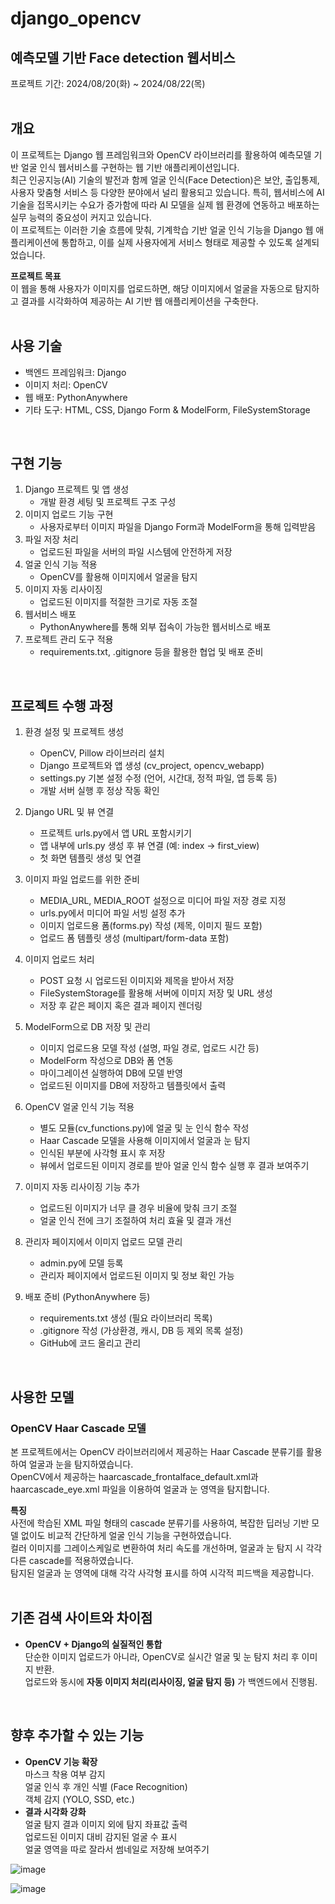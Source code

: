 # django_opencv
## 예측모델 기반 Face detection 웹서비스
프로젝트 기간: 2024/08/20(화) ~ 2024/08/22(목)  
<br/>

## 개요
이 프로젝트는 Django 웹 프레임워크와 OpenCV 라이브러리를 활용하여 예측모델 기반 얼굴 인식 웹서비스를 구현하는 웹 기반 애플리케이션입니다.  
최근 인공지능(AI) 기술의 발전과 함께 얼굴 인식(Face Detection)은 보안, 출입통제, 사용자 맞춤형 서비스 등 다양한 분야에서 널리 활용되고 있습니다. 특히, 웹서비스에 AI 기술을 접목시키는 수요가 증가함에 따라 AI 모델을 실제 웹 환경에 연동하고 배포하는 실무 능력의 중요성이 커지고 있습니다.  
이 프로젝트는 이러한 기술 흐름에 맞춰, 기계학습 기반 얼굴 인식 기능을 Django 웹 애플리케이션에 통합하고, 이를 실제 사용자에게 서비스 형태로 제공할 수 있도록 설계되었습니다.

**프로젝트 목표**  
이 웹을 통해 사용자가 이미지를 업로드하면, 해당 이미지에서 얼굴을 자동으로 탐지하고 결과를 시각화하여 제공하는 AI 기반 웹 애플리케이션을 구축한다.  
<br/>

## 사용 기술
- 백엔드 프레임워크: Django
- 이미지 처리: OpenCV
- 웹 배포: PythonAnywhere
- 기타 도구: HTML, CSS, Django Form & ModelForm, FileSystemStorage
<br/>

## 구현 기능
1. Django 프로젝트 및 앱 생성
    - 개발 환경 세팅 및 프로젝트 구조 구성
2. 이미지 업로드 기능 구현
    - 사용자로부터 이미지 파일을 Django Form과 ModelForm을 통해 입력받음
3. 파일 저장 처리
    - 업로드된 파일을 서버의 파일 시스템에 안전하게 저장
4. 얼굴 인식 기능 적용
    - OpenCV를 활용해 이미지에서 얼굴을 탐지
5. 이미지 자동 리사이징
    - 업로드된 이미지를 적절한 크기로 자동 조절
6. 웹서비스 배포
    - PythonAnywhere를 통해 외부 접속이 가능한 웹서비스로 배포
7. 프로젝트 관리 도구 적용
    - requirements.txt, .gitignore 등을 활용한 협업 및 배포 준비
<br/>

## 프로젝트 수행 과정
1. 환경 설정 및 프로젝트 생성
    - OpenCV, Pillow 라이브러리 설치
    - Django 프로젝트와 앱 생성 (cv_project, opencv_webapp)
    - settings.py 기본 설정 수정 (언어, 시간대, 정적 파일, 앱 등록 등)
    - 개발 서버 실행 후 정상 작동 확인

2. Django URL 및 뷰 연결
    - 프로젝트 urls.py에서 앱 URL 포함시키기
    - 앱 내부에 urls.py 생성 후 뷰 연결 (예: index → first_view)
    - 첫 화면 템플릿 생성 및 연결

3. 이미지 파일 업로드를 위한 준비
    - MEDIA_URL, MEDIA_ROOT 설정으로 미디어 파일 저장 경로 지정
    - urls.py에서 미디어 파일 서빙 설정 추가
    - 이미지 업로드용 폼(forms.py) 작성 (제목, 이미지 필드 포함)
    - 업로드 폼 템플릿 생성 (multipart/form-data 포함)

4. 이미지 업로드 처리
    - POST 요청 시 업로드된 이미지와 제목을 받아서 저장
    - FileSystemStorage를 활용해 서버에 이미지 저장 및 URL 생성
    - 저장 후 같은 페이지 혹은 결과 페이지 렌더링

5. ModelForm으로 DB 저장 및 관리
    - 이미지 업로드용 모델 작성 (설명, 파일 경로, 업로드 시간 등)
    - ModelForm 작성으로 DB와 폼 연동
    - 마이그레이션 실행하여 DB에 모델 반영
    - 업로드된 이미지를 DB에 저장하고 템플릿에서 출력

6. OpenCV 얼굴 인식 기능 적용
    - 별도 모듈(cv_functions.py)에 얼굴 및 눈 인식 함수 작성
    - Haar Cascade 모델을 사용해 이미지에서 얼굴과 눈 탐지
    - 인식된 부분에 사각형 표시 후 저장
    - 뷰에서 업로드된 이미지 경로를 받아 얼굴 인식 함수 실행 후 결과 보여주기

7. 이미지 자동 리사이징 기능 추가
    - 업로드된 이미지가 너무 클 경우 비율에 맞춰 크기 조절
    - 얼굴 인식 전에 크기 조절하여 처리 효율 및 결과 개선

8. 관리자 페이지에서 이미지 업로드 모델 관리
    - admin.py에 모델 등록
    - 관리자 페이지에서 업로드된 이미지 및 정보 확인 가능

9. 배포 준비 (PythonAnywhere 등)
    - requirements.txt 생성 (필요 라이브러리 목록)
    - .gitignore 작성 (가상환경, 캐시, DB 등 제외 목록 설정)
    - GitHub에 코드 올리고 관리
<br/>

## 사용한 모델
### OpenCV Haar Cascade 모델
본 프로젝트에서는 OpenCV 라이브러리에서 제공하는 Haar Cascade 분류기를 활용하여 얼굴과 눈을 탐지하였습니다.  
OpenCV에서 제공하는 haarcascade_frontalface_default.xml과 haarcascade_eye.xml 파일을 이용하여 얼굴과 눈 영역을 탐지합니다.  

**특징**  
사전에 학습된 XML 파일 형태의 cascade 분류기를 사용하여, 복잡한 딥러닝 기반 모델 없이도 비교적 간단하게 얼굴 인식 기능을 구현하였습니다.  
컬러 이미지를 그레이스케일로 변환하여 처리 속도를 개선하며, 얼굴과 눈 탐지 시 각각 다른 cascade를 적용하였습니다.  
탐지된 얼굴과 눈 영역에 대해 각각 사각형 표시를 하여 시각적 피드백을 제공합니다.  
<br/>

## 기존 검색 사이트와 차이점
- **OpenCV + Django의 실질적인 통합**  
단순한 이미지 업로드가 아니라, OpenCV로 실시간 얼굴 및 눈 탐지 처리 후 이미지 반환.  
업로드와 동시에 **자동 이미지 처리(리사이징, 얼굴 탐지 등)** 가 백엔드에서 진행됨.  
<br/>

## 향후 추가할 수 있는 기능
- **OpenCV 기능 확장**  
마스크 착용 여부 감지  
얼굴 인식 후 개인 식별 (Face Recognition)  
객체 감지 (YOLO, SSD, etc.)
- **결과 시각화 강화**  
얼굴 탐지 결과 이미지 외에 탐지 좌표값 출력  
업로드된 이미지 대비 감지된 얼굴 수 표시  
얼굴 영역을 따로 잘라서 썸네일로 저장해 보여주기  

![image](https://github.com/user-attachments/assets/bd2b4d13-394f-4732-b048-2ed11bed8216)
  
![image](https://github.com/user-attachments/assets/aed81e4f-2416-4e72-8c4d-3ce7224c34c2)
